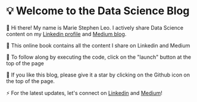 # 💡 Welcome to the Data Science Blog

👋 Hi there! My name is Marie Stephen Leo. I actively share Data Science content on my [Linkedin profile](https://www.linkedin.com/in/marie-stephen-leo) and [Medium blog](https://medium.com/@stephen-leo). 

📖 This online book contains all the content I share on Linkedin and Medium

🚀 To follow along by executing the code, click on the "launch" button at the top of the page

🌟 If you like this blog, please give it a star by clicking on the Github icon on the top of the page.

⚡ For the latest updates, let's connect on [Linkedin](https://www.linkedin.com/in/marie-stephen-leo) and [Medium](https://medium.com/@stephen-leo)!
